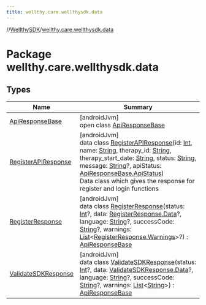 ```yaml
---
title: wellthy.care.wellthysdk.data
---
```

//[WellthySDK](../../index.html)/[wellthy.care.wellthysdk.data](index.html)



# Package wellthy.care.wellthysdk.data



## Types


| Name | Summary |
|---|---|
| [ApiResponseBase](-api-response-base/index.html) | [androidJvm]<br>open class [ApiResponseBase](-api-response-base/index.html) |
| [RegisterAPIResponse](-register-a-p-i-response/index.html) | [androidJvm]<br>data class [RegisterAPIResponse](-register-a-p-i-response/index.html)(id: [Int](https://kotlinlang.org/api/latest/jvm/stdlib/kotlin/-int/index.html), name: [String](https://kotlinlang.org/api/latest/jvm/stdlib/kotlin/-string/index.html), therapy_id: [String](https://kotlinlang.org/api/latest/jvm/stdlib/kotlin/-string/index.html), therapy_start_date: [String](https://kotlinlang.org/api/latest/jvm/stdlib/kotlin/-string/index.html), status: [String](https://kotlinlang.org/api/latest/jvm/stdlib/kotlin/-string/index.html), message: [String](https://kotlinlang.org/api/latest/jvm/stdlib/kotlin/-string/index.html)?, apiStatus: [ApiResponseBase.ApiStatus](-api-response-base/-api-status/index.html))<br>Data class which gives the response for register and login functions |
| [RegisterResponse](-register-response/index.html) | [androidJvm]<br>data class [RegisterResponse](-register-response/index.html)(status: [Int](https://kotlinlang.org/api/latest/jvm/stdlib/kotlin/-int/index.html)?, data: [RegisterResponse.Data](-register-response/-data/index.html)?, language: [String](https://kotlinlang.org/api/latest/jvm/stdlib/kotlin/-string/index.html)?, successCode: [String](https://kotlinlang.org/api/latest/jvm/stdlib/kotlin/-string/index.html)?, warnings: [List](https://kotlinlang.org/api/latest/jvm/stdlib/kotlin.collections/-list/index.html)&lt;[RegisterResponse.Warnings](-register-response/-warnings/index.html)&gt;?) : [ApiResponseBase](-api-response-base/index.html) |
| [ValidateSDKResponse](-validate-s-d-k-response/index.html) | [androidJvm]<br>data class [ValidateSDKResponse](-validate-s-d-k-response/index.html)(status: [Int](https://kotlinlang.org/api/latest/jvm/stdlib/kotlin/-int/index.html)?, data: [ValidateSDKResponse.Data](-validate-s-d-k-response/-data/index.html)?, language: [String](https://kotlinlang.org/api/latest/jvm/stdlib/kotlin/-string/index.html)?, successCode: [String](https://kotlinlang.org/api/latest/jvm/stdlib/kotlin/-string/index.html)?, warnings: [List](https://kotlinlang.org/api/latest/jvm/stdlib/kotlin.collections/-list/index.html)&lt;[String](https://kotlinlang.org/api/latest/jvm/stdlib/kotlin/-string/index.html)&gt;) : [ApiResponseBase](-api-response-base/index.html) |

